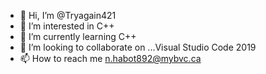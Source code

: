 - 👋 Hi, I’m @Tryagain421
- 👀 I’m interested in C++
- 🌱 I’m currently learning C++
- 💞️ I’m looking to collaborate on ...Visual Studio Code 2019
- 📫 How to reach me n.habot892@mybvc.ca

<!---
Tryagain421/Tryagain421 is a ✨ special ✨ repository because its `README.md` (this file) appears on your GitHub profile.
You can click the Preview link to take a look at your changes.
--->
